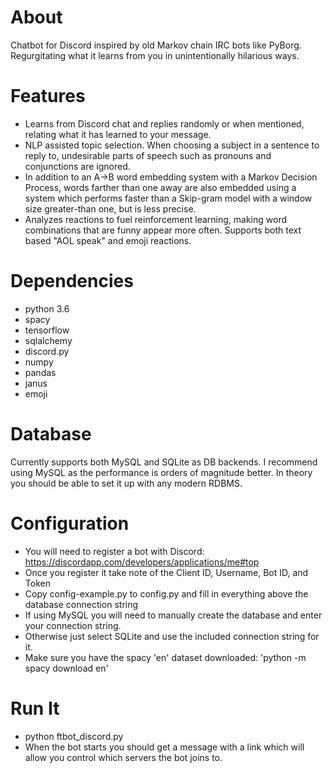 # About
Chatbot for Discord inspired by old Markov chain IRC bots like PyBorg. Regurgitating what it learns from you in unintentionally hilarious ways. 

# Features
- Learns from Discord chat and replies randomly or when mentioned, relating what it has learned to your message.
- NLP assisted topic selection. When choosing a subject in a sentence to reply to, undesirable parts of speech such as pronouns and conjunctions are ignored.
- In addition to an A->B word embedding system with a Markov Decision Process, words farther than one away are also embedded using a system which performs faster than a Skip-gram model with a window size greater-than one, but is less precise.
- Analyzes reactions to fuel reinforcement learning, making word combinations that are funny appear more often. Supports both text based "AOL speak" and emoji reactions.

# Dependencies
- python 3.6
- spacy
- tensorflow
- sqlalchemy
- discord.py
- numpy
- pandas
- janus
- emoji

# Database
Currently supports both MySQL and SQLite as DB backends. I recommend using MySQL as the performance is orders of magnitude better.
In theory you should be able to set it up with any modern RDBMS.

# Configuration

- You will need to register a bot with Discord: https://discordapp.com/developers/applications/me#top
- Once you register it take note of the Client ID, Username, Bot ID, and Token
- Copy config-example.py to config.py and fill in everything above the database connection string
- If using MySQL you will need to manually create the database and enter your connection string.
- Otherwise just select SQLite and use the included connection string for it.
- Make sure you have the spacy 'en' dataset downloaded: 'python -m spacy download en'

# Run It
- python ftbot_discord.py
- When the bot starts you should get a message with a link which will allow you control which servers the bot joins to.



